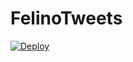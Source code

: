 # FelinoTweets

[![Deploy](https://www.herokucdn.com/deploy/button.svg)](https://heroku.com/deploy)
